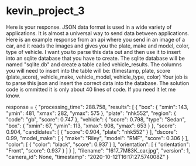 # kevin_project_3


Here is your response. JSON data format is used in a wide variety of applications. It is almost a universal way to send
data between applications.
Here is an example response from an api where you send in an image of a car, and it reads the images and gives you the plate,
make and model, color, type of vehicle.
I want you to parse this data out and then use it to insert into an sqlite database that you have to create.
The sqlite database will be named "sqlite.db" and create a table called vehicle_results.
The columns you will need to insert into the table will be:
(timestamp, plate, score (plate_score), vehicle_make, vehicle_model, vehicle_type, color)
Your job is to parse this json and insert the correct data into the database.
The solution code is ommitted it is only about 40 lines of code. If you need it let me know. 

response = {
    "processing_time": 288.758,
    "results": [
        {
            "box": {
                "xmin": 143,
                "ymin": 481,
                "xmax": 282,
                "ymax": 575
            },
            "plate": "nhk552",
            "region": {
                "code": "gb",
                "score": 0.747
            },
            "vehicle": {
                "score": 0.798,
                "type": "Sedan",
                "box": {
                    "xmin": 67,
                    "ymin": 113,
                    "xmax": 908,
                    "ymax": 653
                }
            },
            "score": 0.904,
            "candidates": [
                {
                    "score": 0.904,
                    "plate": "nhk552"
                }
            ],
            "dscore": 0.99,
            "model_make": [
                {
                    "make": "Riley",
                    "model": "RMF",
                    "score": 0.306
                }
            ],
            "color": [
                {
                    "color": "black",
                    "score": 0.937
                }
            ],
            "orientation": [
                {
                    "orientation": "Front",
                    "score": 0.937
                }
            ]
        }
    ],
    "filename": "1617_7M83K_car.jpg",
    "version": 1,
    "camera_id": None,
    "timestamp": "2020-10-12T16:17:27.574008Z"
}
